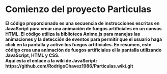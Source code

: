 <h1>
Comienzo del proyecto Particulas</h1>
<strong>El código proporcionado es una secuencia de instrucciones escritas en JavaScript para crear una animación de fuegos artificiales en un canvas HTML. El código utiliza la biblioteca Anime.js para manejas las animaciones y la detección de eventos para permitir que el usuario haga click en la pantalla y active los fuegos artificiales. En resumen, este código crea una animación de fuegos artificiales el la pantalla utilizando JavaScript, HTML y  CSS.</strong>
<br><strong>
Aquí esta el enlace a la wiki de JavaScript: https://github.com/RodrigoChavez1986/Particulas.wiki.git </br></strong>
